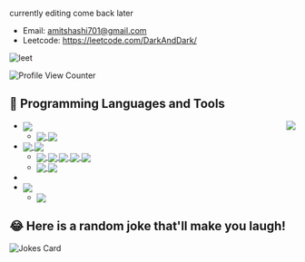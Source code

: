 currently editing come back later
- Email: amitshashi701@gmail.com
- Leetcode: https://leetcode.com/DarkAndDark/


![leet](https://user-images.githubusercontent.com/73923245/232561950-c41b7cf0-c1c0-4ce4-9228-7bde81b19434.JPG)


![ Profile View Counter](https://komarev.com/ghpvc/?username=AmitShashi)

## 💾 Programming Languages and Tools

<picture>
  <source media="(prefers-color-scheme: dark)" srcset="https://github-stats-vercel-inky.vercel.app/api/top-langs/?username=AmitShashi&layout=compact&theme=radical&langs_count=10&hide=Jupyter%20Notebook">
  <source media="(prefers-color-scheme: light)" srcset="https://github-stats-vercel-inky.vercel.app/api/top-langs/?username=AmitShashi&layout=compact&theme=default&langs_count=10&hide=Jupyter%20Notebook">
  <img align="right" src="https://github-stats-vercel-inky.vercel.app/api/top-langs/?username=AmitShashi&layout=compact&theme=radical&langs_count=10&hide=Jupyter%20Notebook">
</picture>

<ul>
    <li>
        <a href="https://www.python.org/" rel="nofollow">
            <img align="center" src="https://img.shields.io/badge/Python-3776AB?logo=Python&style=flat-square&logoColor=white" style="max-width:100%;">
        </a>
        <ul>
            <li>
                <a href="https://www.jetbrains.com/pycharm/" rel="nofollow">
                    <img align="center" src="https://img.shields.io/badge/PyCharm-006600?logo=PyCharm&style=flat-square&logoColor=white" style="max-width:100%;">
                </a> 
                <a href="https://pypi.org/" rel="nofollow">
                    <img align="center" src="https://img.shields.io/badge/PyPI-3775A9?logo=PyPI&style=flat-square&logoColor=white" style="max-width:100%;">
                </a>
            </li>
        </ul>
    </li>
    <li>
        <a href="https://developer.mozilla.org/en-US/docs/Web/JavaScript" rel="nofollow">
            <img align="center" src="https://img.shields.io/badge/JavaScript-F7DF1E?logo=JavaScript&style=flat-square&logoColor=black" style="max-width:100%;">
        </a> 
        <a href="https://www.typescriptlang.org/" rel="nofollow">
            <img align="center" src="https://img.shields.io/badge/TypeScript-3178C6?logo=TypeScript&style=flat-square&logoColor=white" style="max-width:100%;">
        </a> 
        <ul>
            <li>
                <a href="https://www.jetbrains.com/webstorm/" rel="nofollow">
                    <img align="center" src="https://img.shields.io/badge/WebStorm-00A2A2?logo=WebStorm&style=flat-square&logoColor=white" style="max-width:100%;">
                </a> 
                <a href="https://nodejs.org/" rel="nofollow">
                    <img align="center" src="https://img.shields.io/badge/Node.js-339933?logo=Nodedotjs&style=flat-square&logoColor=white" style="max-width:100%;">
                </a> 
                <a href="https://www.npmjs.com/" rel="nofollow">
                    <img align="center" src="https://img.shields.io/badge/npm-CB3837?logo=npm&style=flat-square&logoColor=white" style="max-width:100%;">
                </a> 
                <a href="https://webpack.js.org/" rel="nofollow">
                    <img align="center" src="https://img.shields.io/badge/Webpack-8DD6F9?logo=Webpack&style=flat-square&logoColor=black" style="max-width:100%;">
                </a> 
                <a href="https://vitejs.dev/" rel="nofollow">
                    <img align="center" src="https://img.shields.io/badge/Vite-646CFF?logo=vite&style=flat-square&logoColor=white" style="max-width:100%;">
                </a>
            </li>
            <li>
                <a href="https://jquery.com/" rel="nofollow">
                    <img align="center" src="https://img.shields.io/badge/jQuery-0769AD?logo=jQuery&style=flat-square&logoColor=white" style="max-width:100%;">
                </a> 
                <a href="https://vuejs.org/" rel="nofollow">
                    <img align="center" src="https://img.shields.io/badge/Vue.js-4FC08D?logo=vuedotjs&style=flat-square&logoColor=white" style="max-width:100%;">
                </a>
            </li>
        </ul>
    </li>
    <li>
    </li>
    <li>
        <a href="https://www.java.com/" rel="nofollow">
            <img align="center" src="https://img.shields.io/badge/Java-007396?logo=OpenJDK&style=flat-square&logoColor=white" style="max-width:100%;">
        </a> 
        <ul>
            <li>
                <a href="https://www.jetbrains.com/idea/" rel="nofollow">
                    <img align="center" src="https://img.shields.io/badge/IDEA-8C201E?logo=IntelliJ%20IDEA&style=flat-square" style="max-width:100%;">
                </a> 
            </li>
        </ul>
    </li>
</ul>

## 😂 Here is a random joke that'll make you laugh!
![Jokes Card](https://readme-jokes.vercel.app/api)
